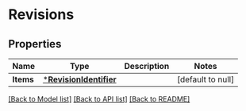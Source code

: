 # Revisions

## Properties
Name | Type | Description | Notes
------------ | ------------- | ------------- | -------------
**Items** | [***RevisionIdentifier**](revisionIdentifier.md) |  | [default to null]

[[Back to Model list]](../README.md#documentation-for-models) [[Back to API list]](../README.md#documentation-for-api-endpoints) [[Back to README]](../README.md)

